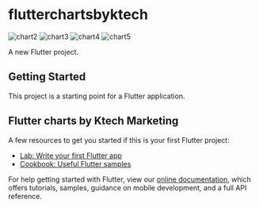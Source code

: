 # flutterchartsbyktech
![chart2](https://user-images.githubusercontent.com/54583829/183112329-00eb475c-1977-4dad-8699-2c2f498a6b0c.PNG)  ![chart3](https://user-images.githubusercontent.com/54583829/183112390-39ab8874-f0f1-4e67-a845-df200c6724bb.PNG)  ![chart4](https://user-images.githubusercontent.com/54583829/183112411-e5c37a2f-9a1c-40ff-8fdf-9ad6fb8dde3c.PNG)  ![chart5](https://user-images.githubusercontent.com/54583829/183112420-f14e8c95-29b8-4590-98fa-059cc95286db.PNG)


A new Flutter project.

## Getting Started

This project is a starting point for a Flutter application.
## Flutter charts by Ktech Marketing
A few resources to get you started if this is your first Flutter project:

- [Lab: Write your first Flutter app](https://flutter.dev/docs/get-started/codelab)
- [Cookbook: Useful Flutter samples](https://flutter.dev/docs/cookbook)

For help getting started with Flutter, view our
[online documentation](https://flutter.dev/docs), which offers tutorials,
samples, guidance on mobile development, and a full API reference.
